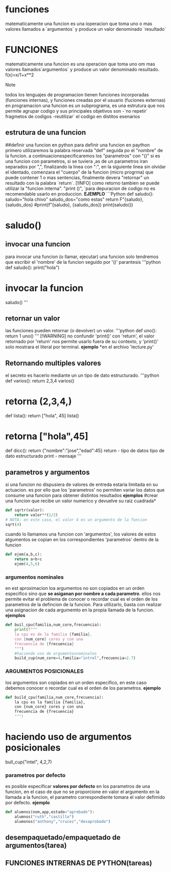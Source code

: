 # funciones
matematicamente una funcion es una ioperacion que toma uno o mas valores llamados a ´argumentos´ y produce un valor denominado ´resultado´
# FUNCIONES
matematicamente una funcion es una operacion 
que toma uno om mas valores llamados´argumentos´
y produce un valor denominado resultado.
f(x)=x/1+x**2
>[!NOTE]
>todos los lenguajes de programacion tienen 
funciones incorporadas (funciones internas), y funciones creadas por el usuario (fuciones externas)
en programacion una funcion es un subprograma, es una estrutura que nos permite agrupar codigo y sus principales objetivos son 
-´no repetir´ fragmetos de codigos 
-reutilizar´ el codigo en distitos esenarios 
## estrutura de una funcion
##definir una funcion en python
para definir una funcion en paython primero utilizaremos la palabra reservada "def" seguida po el "nombre" de la funcion. a 
continuacionespecificaremos los "parametros" con "()" si es una funcion con parametros, si se tuviera ,as de un parametros
iran separados por ",", finalizando la linea con ":", en la siguiente linea sin olvidar el identado, comenzara el "cuerpo"
de la funcion (micro progrma) que puede contener 1 o mas sentencias, finalmente devera "retornar" un resultado con la palabra
´return´.
[!INFO]
como retorno tambien se puede utilizar la "funcion interna". "print ()", ´para depuracion de codigo no es recomendable usarlo en produccion.
**EJEMPLO**
´´´Python
def saludo():
    saludo="hola chivo"
    saludo_dos="como estas"
    return F"{saludo}, {saludo_dos}
    #print(f"{saludo}, {saludo_dos})
print(saludo())
# saludo()
## invocar una funcion 
para invocar una funcion (o llamar, ejecutar) una funcion solo tendremos que escribir el 'nombre' de la funcion seguido por '()' parantesis
'''python
def saludo():
    print("hola")
# invocar la funcion
saludo()
'''
## retornar un valor 
las funciones pueden retornar (o devolver) un valor.
'''python
def uno():
    return 1
uno()
'''
[!WARNING]
no confundir 'print()' con 'return', el valor retornado por 'return' nos permite usarlo fuera de su contexto, y 'print()' solo mostrara
el literal por terminal.
**ejemplo**
*en el archivo 'lecture.py'
## Retornando multiples valores
 el secreto es hacerlo mediante un un tipo de dato estructurado.
 '''python
 def varios():
     return 2,3,4
 varios()
 # retorna (2,3,4,)
 def lista():
     return ["hola", 45]
lista()
# retorna ["hola",45]
def dicc():
     return {"nombre":"jose","edad":45}
return - tipo de datos
         tipo de dato estructurado
print - mensaje 
'''
## parametros y argumentos 
si una funcion no dispusiera de valores de entreda estaria limitada en su actuacion.
es por ello que los 'parametros' no permiten variar los datos que consume una funcion 
para obtener distintos resultados
**ejemplos**
#crear una funcion que recibe un valor numerico y devuelve su raiz cuadrada*
```python
def sqrtr(valor):
    return valor**(1/2)
# NOTA: en este caso, el valor 4 es un argumento de la funcion
sqrt(4)
```
cuando lo llamamos una funcion con 'argumentos', los valores de estos atgumentos se copian en 
los correspondientes 'parametros' dentro de la funcion
```python
def ejem(a,b,c):
    return a+b+c
    ejem(4,5,6)
```
### argumentos nominales
en est aproximacion loa argumentos no son copiados en un orden especifico sino que 
**se asiganan por nombre a cada parametro**. ellos nos permite evitar el problema de 
conocer o recordar cual es el orden de los parametros de la defincion de la funcion.
Para utilizarlo, basta con realizar una asignacion de cada argumemto en la propia 
llamada de la funcion.
**ejemplos**
```python
def buil_cpu(familia,num_core,frecuencia):
    print(f"""
    la cpu es de la familia {familia},
    con {num_core} cores y con una
    frecuencia de {frecuencia}
    """)
    #haciendo uso de argumentosnominales
    build_cup(num_core=4,familia="intrel",frecuencia=2.7)

```
### ARGUMENTOS POSICIONALES
los argumentos son copiados en un orden especifico, en este caso debemos conocer o 
recordar cual es el orden de los parametros.
**ejemplo**
```python
def build_cpu(familia,num_core,frecuencia):
    la cpu es la familia {familia},
    con {num_core} cores y con una 
    frecuencia de {frecuencia}
    """)
```
# haciendo uso de argumentos posicionales
bull_cup("intel", 4,2,7)

### parametros por defecto
es posible especificar **valores por defecto** en los parametros de una funcion, en el caso de que no se 
proporcione en valor el argumento en la llamada a la funcion, el parametro correspondiente tomara el valor
defimido por defecto.
**ejemplo**
```python
def alumnos(nom,app,estado="aprobado"):
    alumnos("ruth"."castillo")
    alumonos("anthony","crucez","desaprobado")
```
## desempaquetado/empaquetado de argumentos(tarea)
## FUNCIONES INTRERNAS DE PYTHON(tareas)
                                                                                                                                                                                                                                                                                                                                                                                                                                                                                                                                                                                                                                                                                                                                                                                                                                                                                                                                                                                                                                                                                                                                                                                                                                                                                                                                                                                                                                                                                                                                                                                                                                                                                                                                                                                                                                                                                                                                                                                                                                                                                                                                                                                                                                                                                                                                                                                                                                                                                                                                                                                                                                                                                                                                                                                                                                                                                                                                                                                                                                                                                                                                                                                                                                                                                                                                                                                                                                                                                                                                                                                                                                                                                                                                                                  


